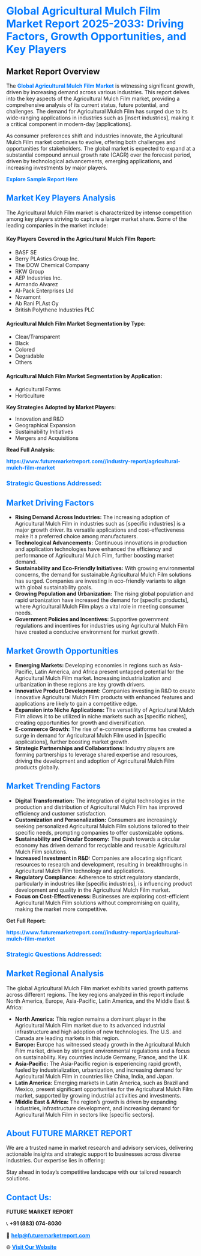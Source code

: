 <h1 style="color: #007BFF;">Global Agricultural Mulch Film Market Report 2025-2033: Driving Factors, Growth Opportunities, and Key Players</h1>

<section id="overview">
<h2>Market Report Overview</h2>
<p>The <a href="https://www.futuremarketreport.com//industry-report/agricultural-mulch-film-market" style="color: #007BFF; text-decoration: none;"><strong>Global Agricultural Mulch Film Market</strong></a> is witnessing significant growth, driven by increasing demand across various industries. This report delves into the key aspects of the Agricultural Mulch Film market, providing a comprehensive analysis of its current status, future potential, and challenges. The demand for Agricultural Mulch Film has surged due to its wide-ranging applications in industries such as [insert industries], making it a critical component in modern-day [applications].</p>
<p>As consumer preferences shift and industries innovate, the Agricultural Mulch Film market continues to evolve, offering both challenges and opportunities for stakeholders. The global market is expected to expand at a substantial compound annual growth rate (CAGR) over the forecast period, driven by technological advancements, emerging applications, and increasing investments by major players.</p>
</section>

<section id="overview">
<p><a href="https://www.futuremarketreport.com//request-sample/reportId=88539" style="color: #007BFF; text-decoration: none;"><strong>Explore Sample Report Here</strong></a></p>
</section>

<section id="key-players">
<h2 style="color: #007BFF;">Market Key Players Analysis</h2>
<p>The Agricultural Mulch Film market is characterized by intense competition among key players striving to capture a larger market share. Some of the leading companies in the market include:</p>
<h4>Key Players Covered in the Agricultural Mulch Film Report:</h4>
<ul><li>BASF SE</li><li>Berry PLAstics Group Inc.</li><li>The DOW Chemical Company</li><li>RKW Group</li><li>AEP Industries Inc.</li><li>Armando Alvarez</li><li>Al-Pack Enterprises Ltd</li><li>Novamont</li><li>Ab Rani PLAst Oy</li><li>British Polythene Industries PLC</li></ul>
<h4>Agricultural Mulch Film Market Segmentation by Type:</h4>
<ul><li>Clear/Transparent</li><li>Black</li><li>Colored</li><li>Degradable</li><li>Others</li></ul>

<h4>Agricultural Mulch Film Market Segmentation by Application:</h4>
<ul><li>Agricultural Farms</li><li>Horticulture</li></ul>
<p><strong>Key Strategies Adopted by Market Players:</strong></p>
<ul>
<li>Innovation and R&D</li>
<li>Geographical Expansion</li>
<li>Sustainability Initiatives</li>
<li>Mergers and Acquisitions</li>
</ul>
</section>

<section>
<p><strong>Read Full Analysis: </strong></p><a href="https://www.futuremarketreport.com//industry-report/agricultural-mulch-film-market" style="color: #007BFF; text-decoration: none;"><strong>https://www.futuremarketreport.com//industry-report/agricultural-mulch-film-market</strong></a>
<h3 style="color: #007BFF;">Strategic Questions Addressed:</h3>
</section>

<section id="driving-factors">
<h2 style="color: #007BFF;">Market Driving Factors</h2>
<ul>
<li><strong>Rising Demand Across Industries:</strong> The increasing adoption of Agricultural Mulch Film in industries such as [specific industries] is a major growth driver. Its versatile applications and cost-effectiveness make it a preferred choice among manufacturers.</li>
<li><strong>Technological Advancements:</strong> Continuous innovations in production and application technologies have enhanced the efficiency and performance of Agricultural Mulch Film, further boosting market demand.</li>
<li><strong>Sustainability and Eco-Friendly Initiatives:</strong> With growing environmental concerns, the demand for sustainable Agricultural Mulch Film solutions has surged. Companies are investing in eco-friendly variants to align with global sustainability goals.</li>
<li><strong>Growing Population and Urbanization:</strong> The rising global population and rapid urbanization have increased the demand for [specific products], where Agricultural Mulch Film plays a vital role in meeting consumer needs.</li>
<li><strong>Government Policies and Incentives:</strong> Supportive government regulations and incentives for industries using Agricultural Mulch Film have created a conducive environment for market growth.</li>
</ul>
</section>

<section id="growth-opportunities">
<h2 style="color: #007BFF;">Market Growth Opportunities</h2>
<ul>
<li><strong>Emerging Markets:</strong> Developing economies in regions such as Asia-Pacific, Latin America, and Africa present untapped potential for the Agricultural Mulch Film market. Increasing industrialization and urbanization in these regions are key growth drivers.</li>
<li><strong>Innovative Product Development:</strong> Companies investing in R&D to create innovative Agricultural Mulch Film products with enhanced features and applications are likely to gain a competitive edge.</li>
<li><strong>Expansion into Niche Applications:</strong> The versatility of Agricultural Mulch Film allows it to be utilized in niche markets such as [specific niches], creating opportunities for growth and diversification.</li>
<li><strong>E-commerce Growth:</strong> The rise of e-commerce platforms has created a surge in demand for Agricultural Mulch Film used in [specific applications], further boosting market growth.</li>
<li><strong>Strategic Partnerships and Collaborations:</strong> Industry players are forming partnerships to leverage shared expertise and resources, driving the development and adoption of Agricultural Mulch Film products globally.</li>
</ul>
</section>

<section id="trending-factors">
<h2 style="color: #007BFF;">Market Trending Factors</h2>
<ul>
<li><strong>Digital Transformation:</strong> The integration of digital technologies in the production and distribution of Agricultural Mulch Film has improved efficiency and customer satisfaction.</li>
<li><strong>Customization and Personalization:</strong> Consumers are increasingly seeking personalized Agricultural Mulch Film solutions tailored to their specific needs, prompting companies to offer customizable options.</li>
<li><strong>Sustainability and Circular Economy:</strong> The push towards a circular economy has driven demand for recyclable and reusable Agricultural Mulch Film solutions.</li>
<li><strong>Increased Investment in R&D:</strong> Companies are allocating significant resources to research and development, resulting in breakthroughs in Agricultural Mulch Film technology and applications.</li>
<li><strong>Regulatory Compliance:</strong> Adherence to strict regulatory standards, particularly in industries like [specific industries], is influencing product development and quality in the Agricultural Mulch Film market.</li>
<li><strong>Focus on Cost-Effectiveness:</strong> Businesses are exploring cost-efficient Agricultural Mulch Film solutions without compromising on quality, making the market more competitive.</li>
</ul>
</section>

<section>
<p><strong>Get Full Report: </strong></p><a href="https://www.futuremarketreport.com//industry-report/agricultural-mulch-film-market" style="color: #007BFF; text-decoration: none;"><strong>https://www.futuremarketreport.com//industry-report/agricultural-mulch-film-market</strong></a>
<h3 style="color: #007BFF;">Strategic Questions Addressed:</h3>
</section>


<section id="regional-analysis">
<h2 style="color: #007BFF;">Market Regional Analysis</h2>
<p>The global Agricultural Mulch Film market exhibits varied growth patterns across different regions. The key regions analyzed in this report include North America, Europe, Asia-Pacific, Latin America, and the Middle East & Africa:</p>
<ul>
<li><strong>North America:</strong> This region remains a dominant player in the Agricultural Mulch Film market due to its advanced industrial infrastructure and high adoption of new technologies. The U.S. and Canada are leading markets in this region.</li>
<li><strong>Europe:</strong> Europe has witnessed steady growth in the Agricultural Mulch Film market, driven by stringent environmental regulations and a focus on sustainability. Key countries include Germany, France, and the U.K.</li>
<li><strong>Asia-Pacific:</strong> The Asia-Pacific region is experiencing rapid growth, fueled by industrialization, urbanization, and increasing demand for Agricultural Mulch Film in countries like China, India, and Japan.</li>
<li><strong>Latin America:</strong> Emerging markets in Latin America, such as Brazil and Mexico, present significant opportunities for the Agricultural Mulch Film market, supported by growing industrial activities and investments.</li>
<li><strong>Middle East & Africa:</strong> The region’s growth is driven by expanding industries, infrastructure development, and increasing demand for Agricultural Mulch Film in sectors like [specific sectors].</li>
</ul>
</section>

<footer>
<h2 style="color: #007BFF;">About FUTURE MARKET REPORT</h2>
<p>We are a trusted name in market research and advisory services, delivering actionable insights and strategic support to businesses across diverse industries. Our expertise lies in offering:</p>

<p>Stay ahead in today’s competitive landscape with our tailored research solutions.</p>

<h2 style="color: #007BFF;">Contact Us:</h2>
<p><strong>FUTURE MARKET REPORT</strong></p>
<p>📞 <strong>+91 (883) 074-8030</strong></p>
<p>📧 <strong><a href="mailto:help@futuremarketreport.com" style="color: #007BFF;">help@futuremarketreport.com</a></strong></p>
<p>🌐 <strong><a href="https://www.futuremarketreport.com/" style="color: #007BFF;">Visit Our Website</a></strong></p>
</footer>